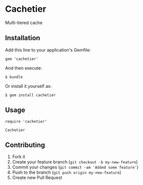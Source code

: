 # Cachetier

Multi-tiered cache

## Installation

Add this line to your application's Gemfile:

    gem 'cachetier'

And then execute:

    $ bundle

Or install it yourself as:

    $ gem install cachetier

## Usage

	require 'cachetier'

	Cachetier

## Contributing

1. Fork it
2. Create your feature branch (`git checkout -b my-new-feature`)
3. Commit your changes (`git commit -am 'Added some feature'`)
4. Push to the branch (`git push origin my-new-feature`)
5. Create new Pull Request
